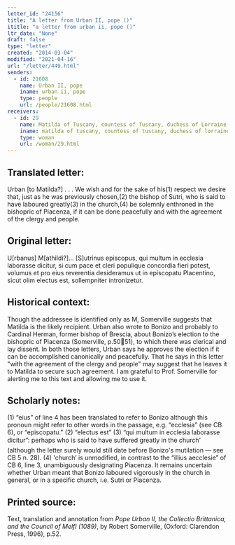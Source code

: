```yaml
---
letter_id: "24156"
title: "A letter from Urban II, pope ()"
ititle: "a letter from urban ii, pope ()"
ltr_date: "None"
draft: false
type: "letter"
created: "2014-03-04"
modified: "2021-04-16"
url: "/letter/449.html"
senders:
  - id: 21608
    name: Urban II, pope
    iname: urban ii, pope
    type: people
    url: /people/21608.html
receivers:
  - id: 29
    name: Matilda of Tuscany, countess of Tuscany, duchess of Lorraine
    iname: matilda of tuscany, countess of tuscany, duchess of lorraine
    type: woman
    url: /woman/29.html
---
```

<h2> Translated letter:</h2>Urban [to Matilda?] . . .
We wish and for the sake of his(1) respect we desire that, just as he was previously chosen,(2) the bishop of Sutri, who is said to have laboured greatly(3) in the church,(4) be solemnly enthroned in the bishopric of Piacenza, if it can be done peacefully and with the agreement of the clergy and people.
<h2 class="mt-4"> Original letter:</h2>U[rbanus] M[athildi?]...
[S]utrinus episcopus, qui multum in ecclesia laborasse dicitur, si cum pace et cleri populique concordia fieri potest, volumus et pro eius reverentia desideramus ut in episcopatu Placentino, sicut olim electus est, sollempniter intronizetur.
<h2 class="mt-4"> Historical context:</h2>Though the addressee is identified only as M, Somerville suggests that Matilda is the likely recipient. Urban also wrote to Bonizo and probably to Cardinal Herman, former bishop of Brescia, about Bonizo’s election to the bishopric of Piacenza (Somerville, p.50&#64979;51), to which there was clerical and lay dissent. In both those letters, Urban says he approves the election if it can be accomplished canonically and peacefully. That he says in this letter "with the agreement of the clergy and people" may suggest that he leaves it to Matilda to secure such agreement. I am grateful to Prof. Somerville for alerting me to this text and allowing me to use it.
<h2 class="mt-4"> Scholarly notes:</h2>(1) “eius” of line 4 has been translated to refer to Bonizo although this pronoun might refer to other words in the passage, e.g. “ecclesia” (see CB 6), or “episcopatu.”
(2) “electus est” 
(3) “qui multum in ecclesia laborasse dicitur”:  perhaps who is said to have suffered greatly in the church’ (although the letter surely would still date before Bonizo's mutilation — see CB 5 n. 28). 
(4) 'church’ is unmodified, in contrast to the “illius aecclesie” of CB 6, line 3, unambiguously designating Piacenza. It remains uncertain whether Urban meant that Bonizo laboured vigorously in the church in general, or in a specific church, i.e. Sutri or Piacenza.
<h2 class="mt-4"> Printed source:</h2><p>Text, translation and annotation from <em>Pope Urban II, the Collectio Brittanica, and the Council of Melfi (1089)</em>, by Robert Somerville, (Oxford: Clarendon Press, 1996), p.52.</p>